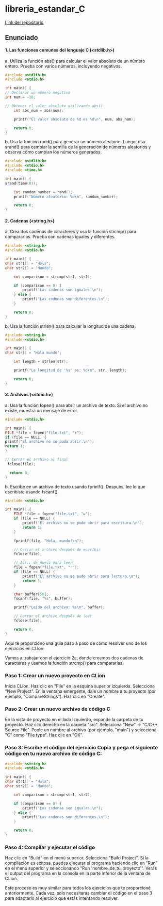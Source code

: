 # libreria_estandar_C

[Link del repositorio](https://github.com/flavi13/libreria_estandar_C)

## Enunciado

#### 1. Las funciones comunes del lenguaje C (<stdlib.h>)

a. Utiliza la función abs() para calcular el valor absoluto de un número entero. Prueba con varios números, incluyendo negativos.
````c
#include <stdlib.h>
#include <stdio.h>

int main() {
// Declarar un número negativo
int num = -10;

// Obtener el valor absoluto utilizando abs()
    int abs_num = abs(num);

    printf("El valor absoluto de %d es %d\n", num, abs_num);

    return 0;
}
````

b. Usa la función rand() para generar un número aleatorio. Luego, usa srand() para cambiar la semilla de la generación de números aleatorios y observa cómo cambian los números generados.

````c
#include <stdlib.h>
#include <stdio.h>
#include <time.h>

int main() {
srand(time(0));

    int random_number = rand();
    printf("Número aleatorio: %d\n", random_number);

    return 0;
}
````
#### 2. Cadenas (<string.h>)

a. Crea dos cadenas de caracteres y usa la función strcmp() para compararlas. Prueba con cadenas iguales y diferentes.
````c
#include <string.h>
#include <stdio.h>

int main() {
char str1[] = "Hola";
char str2[] = "Mundo";

    int comparison = strcmp(str1, str2);

    if (comparison == 0) {
        printf("Las cadenas son iguales.\n");
    } else {
        printf("Las cadenas son diferentes.\n");
    }

    return 0;
}
````
b. Usa la función strlen() para calcular la longitud de una cadena.
````c
#include <string.h>
#include <stdio.h>

int main() {
char str[] = "Hola mundo";

    int length = strlen(str);

    printf("La longitud de '%s' es: %d\n", str, length);

    return 0;
}
````

#### 3. Archivos (<stdio.h>)

a. Usa la función fopen() para abrir un archivo de texto. Si el archivo no existe, muestra un mensaje de error.

````c
#include <stdio.h>

int main() {
FILE *file = fopen("file.txt", "r");
if (file == NULL) {
printf("El archivo no se pudo abrir.\n");
return 1;
}

// Cerrar el archivo al final
 fclose(file);

  return 0;
}
````
b. Escribe en un archivo de texto usando fprintf(). Después, lee lo que escribiste usando fscanf().

````c
#include <stdio.h>

int main() {
    FILE *file = fopen("file.txt", "w");
    if (file == NULL) {
        printf("El archivo no se pudo abrir para escritura.\n");
        return 1;
    }

    fprintf(file, "Hola, mundo!\n");

    // Cerrar el archivo después de escribir
    fclose(file);

    // Abrir de nuevo para leer
    file = fopen("file.txt", "r");
    if (file == NULL) {
        printf("El archivo no se pudo abrir para lectura.\n");
        return 1;
    }

    char buffer[50];
    fscanf(file, "%s", buffer);

    printf("Leído del archivo: %s\n", buffer);

    // Cerrar el archivo después de leer
    fclose(file);

    return 0;
}
````

Aquí te proporciono una guía paso a paso de cómo resolver uno de los ejercicios en CLion:

Vamos a trabajar con el ejercicio 2a, donde creamos dos cadenas de caracteres y usamos la función strcmp() para compararlas.

### Paso 1: Crear un nuevo proyecto en CLion

Inicia CLion.
Haz clic en "File" en la esquina superior izquierda.
Selecciona "New Project".
En la ventana emergente, dale un nombre a tu proyecto (por ejemplo, "CompareStrings").
Haz clic en "Create".

### Paso 2: Crear un nuevo archivo de código C

En la vista de proyecto en el lado izquierdo, expande la carpeta de tu proyecto.
Haz clic derecho en la carpeta "src".
Selecciona "New" -> "C/C++ Source File".
Ponle un nombre al archivo (por ejemplo, "main") y selecciona "C" como "File type".
Haz clic en "OK".

### Paso 3: Escribe el código del ejercicio Copia y pega el siguiente código en tu nuevo archivo de código C:

````c
#include <string.h>
#include <stdio.h>

int main() {
char str1[] = "Hola";
char str2[] = "Mundo";

    int comparison = strcmp(str1, str2);

    if (comparison == 0) {
        printf("Las cadenas son iguales.\n");
    } else {
        printf("Las cadenas son diferentes.\n");
    }

    return 0;
}
````

### Paso 4: Compilar y ejecutar el código

Haz clic en "Build" en el menú superior.
Selecciona "Build Project".
Si la compilación es exitosa, puedes ejecutar el programa haciendo clic en "Run" en el menú superior y seleccionando "Run 'nombre_de_tu_proyecto'".
Verás el output del programa en la consola en la parte inferior de la ventana de CLion.

Este proceso es muy similar para todos los ejercicios que te proporcioné anteriormente. Cada vez, solo necesitarás cambiar el código en el paso 3 para adaptarlo al ejercicio que estás intentando resolver.
